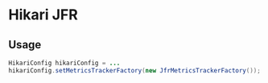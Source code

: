 Hikari JFR
===========

Usage
-----

```java
HikariConfig hikariConfig = ...
hikariConfig.setMetricsTrackerFactory(new JfrMetricsTrackerFactory());
```